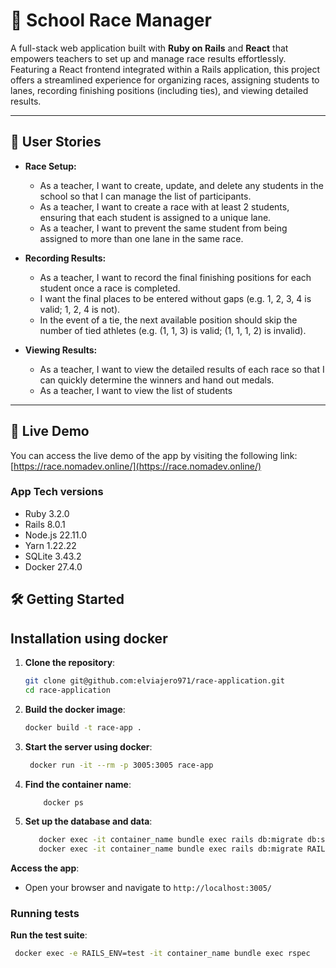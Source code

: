 # 🏃 School Race Manager

A full-stack web application built with **Ruby on Rails** and **React** that empowers teachers to set up and manage race results effortlessly. Featuring a React frontend integrated within a Rails application, this project offers a streamlined experience for organizing races, assigning students to lanes, recording finishing positions (including ties), and viewing detailed results.

---

## 🚀 User Stories

- **Race Setup:**
   - As a teacher, I want to create, update, and delete any students in the school so that I can manage the list of participants.
   - As a teacher, I want to create a race with at least 2 students, ensuring that each student is assigned to a unique lane.
   - As a teacher, I want to prevent the same student from being assigned to more than one lane in the same race.

- **Recording Results:**
   - As a teacher, I want to record the final finishing positions for each student once a race is completed.
   - I want the final places to be entered without gaps (e.g. 1, 2, 3, 4 is valid; 1, 2, 4 is not).
   - In the event of a tie, the next available position should skip the number of tied athletes (e.g. (1, 1, 3) is valid; (1, 1, 1, 2) is invalid).

- **Viewing Results:**
   - As a teacher, I want to view the detailed results of each race so that I can quickly determine the winners and hand out medals.
   - As a teacher, I want to view the list of students

---

## 🚀 Live Demo

You can access the live demo of the app by visiting the following link:
[https://race.nomadev.online/](https://race.nomadev.online/)

### App Tech versions
- Ruby 3.2.0
- Rails 8.0.1
- Node.js 22.11.0
- Yarn 1.22.22
- SQLite 3.43.2
- Docker 27.4.0
## 🛠️ Getting Started



## Installation using docker

1. **Clone the repository**:
   ```bash
   git clone git@github.com:elviajero971/race-application.git
   cd race-application
    ```

2. **Build the docker image**:
    ```bash
    docker build -t race-app .
    ```

3. **Start the server using docker**:
   ```bash
    docker run -it --rm -p 3005:3005 race-app
   ```
   
4. **Find the container name**:
    ```bash
        docker ps
    ```

5. **Set up the database and data**:
    ```bash
       docker exec -it container_name bundle exec rails db:migrate db:seed
       docker exec -it container_name bundle exec rails db:migrate RAILS_ENV=test
    ```



**Access the app**:
- Open your browser and navigate to `http://localhost:3005/`

### Running tests
**Run the test suite**:
   ```bash
    docker exec -e RAILS_ENV=test -it container_name bundle exec rspec
   ```